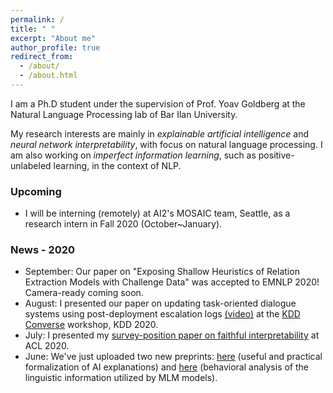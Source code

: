 ```yaml
---
permalink: /
title: " "
excerpt: "About me"
author_profile: true
redirect_from: 
  - /about/
  - /about.html
---
```


I am a Ph.D student under the supervision of Prof. Yoav Goldberg at the Natural Language Processing lab of Bar Ilan University.

My research interests are mainly in *explainable artificial intelligence* and *neural network interpretability*, with focus on natural language processing. I am also working on *imperfect information learning*, such as positive-unlabeled learning, in the context of NLP.

### Upcoming

* I will be interning (remotely) at AI2's MOSAIC team, Seattle, as a research intern in Fall 2020 (October~January).

### News - 2020

* September: Our paper on "Exposing Shallow Heuristics of Relation Extraction Models with Challenge Data" was accepted to EMNLP 2020! Camera-ready coming soon.
* August: I presented our paper on updating task-oriented dialogue systems using post-deployment escalation logs [(video)](https://www.youtube.com/watch?v=_4Crv-RZWpg) at the [KDD Converse](https://conversekdd20.github.io/) workshop, KDD 2020.
* July: I presented my [survey-position paper on faithful interpretability](https://arxiv.org/abs/2004.03685) at ACL 2020. 
* June: We've just uploaded two new preprints: [here](https://arxiv.org/abs/2006.01067) (useful and practical formalization of AI explanations) and [here](https://arxiv.org/abs/2006.00995) (behavioral analysis of the linguistic information utilized by MLM models).


